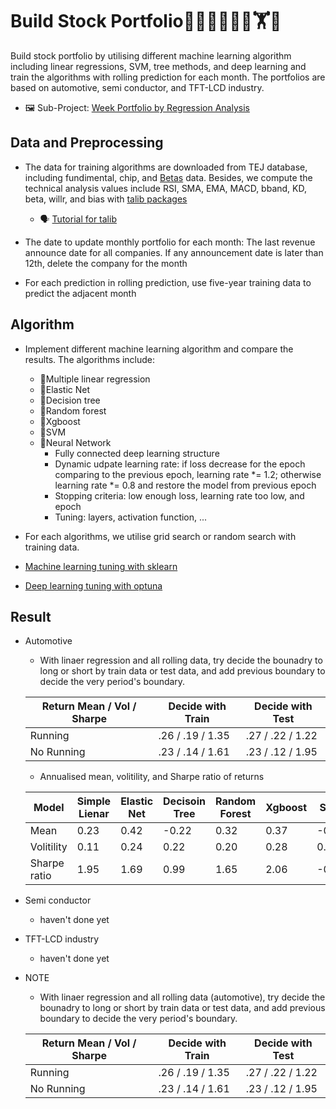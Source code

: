 # Build Stock Portfolio🦁🙉😹🧑💗🦁🏋🐱


Build stock portfolio by utilising different machine learning algorithm including linear regressions, SVM, tree methods, and deep learning and train the algorithms with rolling prediction for each month. The portfolios are based on automotive, semi conductor, and TFT-LCD industry. 

- 🖼️ Sub-Project: [Week Portfolio by Regression Analysis](https://github.com/KJJHHH/Build-Portfolio/tree/master/Week_portfolio)

## Data and Preprocessing
- The data for training algorithms are downloaded from TEJ database, including fundimental, chip, and [Betas](https://api.tej.com.tw/columndoc.html?subId=51) data. Besides, we compute the technical analysis values include RSI, SMA, EMA, MACD, bband, KD, beta, willr, and bias with [talib packages](https://github.com/TA-Lib/ta-lib-python?tab=readme-ov-file#indicator-groups) 
    - 🗣️ [Tutorial for talib](https://medium.com/ai%E8%82%A1%E4%BB%94/%E7%94%A8-python-%E5%BF%AB%E9%80%9F%E8%A8%88%E7%AE%97-158-%E7%A8%AE%E6%8A%80%E8%A1%93%E6%8C%87%E6%A8%99-26f9579b8f3a)

- The date to update monthly portfolio for each month: The last revenue announce date for all companies. If any announcement date is later than 12th, delete the company for the month

- For each prediction in rolling prediction, use five-year training data to predict the adjacent month




## Algorithm
- Implement different machine learning algorithm and compare the results. The algorithms include:
    - 📝Multiple linear regression
    - 📝Elastic Net
    - 📝Decision tree
    - 📝Random forest
    - 📝Xgboost
    - 📝SVM
    - 📝Neural Network
        - Fully connected deep learning structure
        - Dynamic udpate learning rate: if loss decrease for the epoch comparing to the previous epoch, learning rate *= 1.2; otherwise learning rate *= 0.8 and restore the model from previous epoch
        - Stopping criteria: low enough loss, learning rate too low, and epoch
        - Tuning: layers, activation function, ...

- For each algorithms, we utilise grid search or random search with training data.
- [Machine learning tuning with sklearn](https://scikit-learn.org/stable/modules/grid_search.html)
- [Deep learning tuning with optuna](https://github.com/optuna/optuna)

## Result
- Automotive
    - With linaer regression and all rolling data, try decide the bounadry to long or short by train data or test data, and add previous boundary to decide the very period's boundary.
    
    | Return Mean / Vol / Sharpe | Decide with Train | Decide with Test |
    | ---------------------------| ----------------- |------------------|
    | Running                    | .26 / .19 / 1.35  | .27 / .22 / 1.22 |
    | No Running                 |  .23 / .14 / 1.61 | .23 / .12 / 1.95 | 

    - Annualised mean, volitility, and Sharpe ratio of returns

    | Model    | Simple Lienar | Elastic Net | Decisoin Tree | Random Forest | Xgboost | SVM   | Deep Learning | Ensemble Voting |
    | -----    | ------------- | ------------| ------------- | --------------| --------| ----  | --------------| ----------------|
    | Mean     | 0.23          | 0.42        | -0.22         | 0.32          | 0.37    | -0.04 | 0.01          | |
    |Volitility| 0.11 | 0.24 | 0.22 | 0.20 | 0.28 | 0.17 | 0.16 |
    |Sharpe ratio| 1.95 | 1.69 | 0.99 | 1.65 | 2.06 | -0.22 | 0.08 |

- Semi conductor
    - haven't done yet
- TFT-LCD industry
    - haven't done yet


- NOTE
    - With linaer regression and all rolling data (automotive), try decide the bounadry to long or short by train data or test data, and add previous boundary to decide the very period's boundary.
    
    | Return Mean / Vol / Sharpe | Decide with Train | Decide with Test |
    | ---------------------------| ----------------- |------------------|
    | Running                    | .26 / .19 / 1.35  | .27 / .22 / 1.22 |
    | No Running                 |  .23 / .14 / 1.61 | .23 / .12 / 1.95 | 

